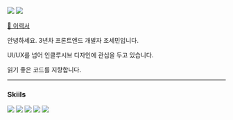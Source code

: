 <a href="https://mini-space.tistory.com/"><img src="https://img.shields.io/badge/Blog-FC413A?style=flat-square&logo=tistory&logoColor=white"/></a> <a href="mailto:jsemin1021@gmail.com"><img src="https://img.shields.io/badge/Mail-005FF9?style=flat-square&logo=gmail&logoColor=white"/></a>

[📖 이력서](https://www.rallit.com/resumes/1137134@sm1021_/%EC%A1%B0%EC%84%B8%EB%AF%BC?theme=STANDARD)

<p>안녕하세요. 3년차 프론트엔드 개발자 조세민입니다.</p>
<p>UI/UX를 넘어 인클루시브 디자인에 관심을 두고 있습니다.</p>
<p>읽기 좋은 코드를 지향합니다.</p>

---

### Skiils
<img src="https://img.shields.io/badge/Angular-D20026?style=flat-square&logo=Angular&logoColor=white"/> <img src="https://img.shields.io/badge/React-61DAFB?style=flat-square&logo=React&logoColor=black"/> <img src="https://img.shields.io/badge/typescript-3178C6?style=flat-square&logo=typescript&logoColor=white"/> <img src="https://img.shields.io/badge/NestJS-E0234E?style=flat-square&logo=nestjs&logoColor=white"/> <img src="https://img.shields.io/badge/RxJS-B7178C?style=flat-square&logo=reactivex&logoColor=white"/>
<!--
**SEMIN-97/semin-97** is a ✨ _special_ ✨ repository because its `README.md` (this file) appears on your GitHub profile.

Here are some ideas to get you started:

- 🔭 I’m currently working on ...
- 🌱 I’m currently learning ...
- 👯 I’m looking to collaborate on ...
- 🤔 I’m looking for help with ...
- 💬 Ask me about ...
- 📫 How to reach me: ...
- 😄 Pronouns: ...
- ⚡ Fun fact: ...
-->
